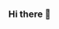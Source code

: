 ### Hi there 👋

<!--
**PietroVidoni/PietroVidoni** is a ✨ _special_ ✨ repository because its `README.md` (this file) appears on your GitHub profile.

👋 Hello! I'm Pietro, a passionate software developer with a background in computer science. I'm currently pursuing my studies in computer science, constantly expanding my knowledge and skills in this exciting field.

💻 Throughout my journey, I have gained valuable experience through various work opportunities in different companies. These experiences have allowed me to apply my theoretical knowledge to real-world projects, collaborate with diverse teams, and develop robust and efficient software solutions.

⚙️ I am proficient in multiple programming languages and have hands-on experience in software development, web development, and database management. I enjoy tackling challenging problems and finding innovative solutions to improve user experiences.

🚀 My motto in programming is "Learn, Adapt, Grow." I believe that continuous learning is the key to success in this ever-evolving industry. Embracing new technologies, exploring different programming paradigms, and staying updated with the latest trends are essential for personal and professional growth.

🎓 Currently, I am dedicating myself to furthering my knowledge in computer science and honing my skills in areas like machine learning and cybersecurity. I am excited about the endless possibilities and opportunities that lie ahead in this dynamic field.

🌟 If you have any questions, suggestions, or opportunities to collaborate, feel free to reach out to me. 

✉️ You can reach me at pietrovidoni4@gmail.com.
